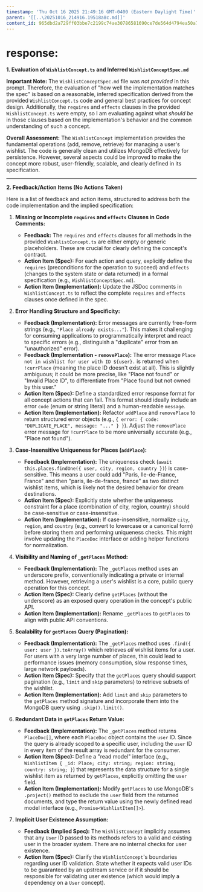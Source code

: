 ```yaml
---
timestamp: 'Thu Oct 16 2025 21:49:16 GMT-0400 (Eastern Daylight Time)'
parent: '[[..\20251016_214916.19518a8c.md]]'
content_id: 965dbd2a729ff03bbe7c2199c74ae30786581690ce7de564d4794ea50a70434e
---
```


# response:

**1. Evaluation of `WishlistConcept.ts` and Inferred `WishlistConceptSpec.md`**

**Important Note:** The `WishlistConceptSpec.md` file was *not provided* in this prompt. Therefore, the evaluation of "how well the implementation matches the spec" is based on a reasonable, inferred specification derived from the provided `WishlistConcept.ts` code and general best practices for concept design. Additionally, the `requires` and `effects` clauses in the provided `WishlistConcept.ts` were empty, so I am evaluating against what *should be* in those clauses based on the implementation's behavior and the common understanding of such a concept.

**Overall Assessment:**
The `WishlistConcept` implementation provides the fundamental operations (add, remove, retrieve) for managing a user's wishlist. The code is generally clean and utilizes MongoDB effectively for persistence. However, several aspects could be improved to make the concept more robust, user-friendly, scalable, and clearly defined in its specification.

***

**2. Feedback/Action Items (No Actions Taken)**

Here is a list of feedback and action items, structured to address both the code implementation and the implied specification:

1. **Missing or Incomplete `requires` and `effects` Clauses in Code Comments:**
   * **Feedback:** The `requires` and `effects` clauses for all methods in the provided `WishlistConcept.ts` are either empty or generic placeholders. These are crucial for clearly defining the concept's contract.
   * **Action Item (Spec):** For each action and query, explicitly define the `requires` (preconditions for the operation to succeed) and `effects` (changes to the system state or data returned) in a formal specification (e.g., `WishlistConceptSpec.md`).
   * **Action Item (Implementation):** Update the JSDoc comments in `WishlistConcept.ts` to reflect the complete `requires` and `effects` clauses once defined in the spec.

2. **Error Handling Structure and Specificity:**
   * **Feedback (Implementation):** Error messages are currently free-form strings (e.g., `"Place already exists..."`). This makes it challenging for consuming applications to programmatically interpret and react to specific errors (e.g., distinguish a "duplicate" error from an "unauthorized" error).
   * **Feedback (Implementation - `removePlace`):** The error message `Place not in wishlist for user with ID ${user}.` is returned when `!currPlace` (meaning the place ID doesn't exist at all). This is slightly ambiguous; it could be more precise, like "Place not found" or "Invalid Place ID", to differentiate from "Place found but not owned by this user."
   * **Action Item (Spec):** Define a standardized error response format for all concept actions that can fail. This format should ideally include an error `code` (enum or string literal) and a human-readable `message`.
   * **Action Item (Implementation):** Refactor `addPlace` and `removePlace` to return structured error objects (e.g., `{ error: { code: "DUPLICATE_PLACE", message: "..." } }`). Adjust the `removePlace` error message for `!currPlace` to be more universally accurate (e.g., "Place not found").

3. **Case-Insensitive Uniqueness for Places (`addPlace`):**
   * **Feedback (Implementation):** The uniqueness check (`await this.places.findOne({ user, city, region, country })`) is case-sensitive. This means a user could add "Paris, Ile-de-France, France" and then "paris, ile-de-france, france" as two distinct wishlist items, which is likely not the desired behavior for dream destinations.
   * **Action Item (Spec):** Explicitly state whether the uniqueness constraint for a place (combination of city, region, country) should be case-sensitive or case-insensitive.
   * **Action Item (Implementation):** If case-insensitive, normalize `city`, `region`, and `country` (e.g., convert to lowercase or a canonical form) before storing them and performing uniqueness checks. This might involve updating the `PlaceDoc` interface or adding helper functions for normalization.

4. **Visibility and Naming of `_getPlaces` Method:**
   * **Feedback (Implementation):** The `_getPlaces` method uses an underscore prefix, conventionally indicating a private or internal method. However, retrieving a user's wishlist is a core, public query operation for this concept.
   * **Action Item (Spec):** Clearly define `getPlaces` (without the underscore) as an exposed query operation in the concept's public API.
   * **Action Item (Implementation):** Rename `_getPlaces` to `getPlaces` to align with public API conventions.

5. **Scalability for `getPlaces` Query (Pagination):**
   * **Feedback (Implementation):** The `_getPlaces` method uses `.find({ user: user }).toArray()` which retrieves *all* wishlist items for a user. For users with a very large number of places, this could lead to performance issues (memory consumption, slow response times, large network payloads).
   * **Action Item (Spec):** Specify that the `getPlaces` query should support pagination (e.g., `limit` and `skip` parameters) to retrieve subsets of the wishlist.
   * **Action Item (Implementation):** Add `limit` and `skip` parameters to the `getPlaces` method signature and incorporate them into the MongoDB query using `.skip().limit()`.

6. **Redundant Data in `getPlaces` Return Value:**
   * **Feedback (Implementation):** The `_getPlaces` method returns `PlaceDoc[]`, where each `PlaceDoc` object contains the `user` ID. Since the query is already scoped to a specific user, including the `user` ID in every item of the result array is redundant for the consumer.
   * **Action Item (Spec):** Define a "read model" interface (e.g., `WishlistItem { _id: Place; city: string; region: string; country: string; }`) that represents the data structure for a single wishlist item as returned by `getPlaces`, explicitly omitting the `user` field.
   * **Action Item (Implementation):** Modify `getPlaces` to use MongoDB's `.project()` method to exclude the `user` field from the returned documents, and type the return value using the newly defined read model interface (e.g., `Promise<WishlistItem[]>`).

7. **Implicit User Existence Assumption:**
   * **Feedback (Implied Spec):** The `WishlistConcept` implicitly assumes that any `User` ID passed to its methods refers to a valid and existing user in the broader system. There are no internal checks for user existence.
   * **Action Item (Spec):** Clarify the `WishlistConcept`'s boundaries regarding user ID validation. State whether it expects valid user IDs to be guaranteed by an upstream service or if it should be responsible for validating user existence (which would imply a dependency on a `User` concept).
